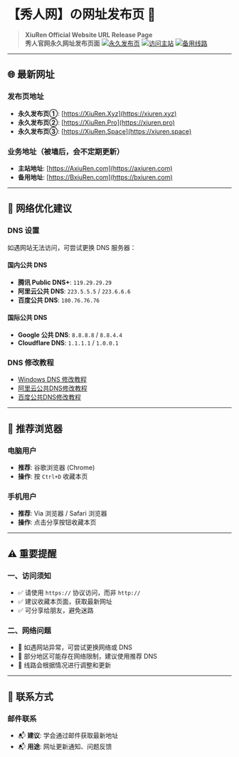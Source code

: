 # 【秀人网】の网址发布页 📖

> **XiuRen Official Website URL Release Page**  
> **秀人官网永久网址发布页面**
[![永久发布页](https://img.shields.io/badge/永久发布页-XiuRen.Xyz-orange)](https://xiuren.xyz)
[![访问主站](https://img.shields.io/badge/访问主站-AxiuRen.com-blue)](https://axiuren.com)
[![备用线路](https://img.shields.io/badge/备用线路-BxiuRen.com-green)](https://bxiuren.com)

---

## 🌐 最新网址

### 发布页地址
- **永久发布页①**: [https://XiuRen.Xyz](https://xiuren.xyz)
- **永久发布页②**: [https://XiuRen.Pro](https://xiuren.pro)
- **永久发布页③**: [https://XiuRen.Space](https://xiuren.space)

### 业务地址（被墙后，会不定期更新）
- **主站地址**: [https://AxiuRen.com](https://axiuren.com)
- **备用地址**: [https://BxiuRen.com](https://bxiuren.com)


---

## 🔧 网络优化建议

### DNS 设置
如遇网站无法访问，可尝试更换 DNS 服务器：

#### 国内公共 DNS
- **腾讯 Public DNS+**: `119.29.29.29`
- **阿里云公共 DNS**: `223.5.5.5` / `223.6.6.6`
- **百度公共 DNS**: `180.76.76.76`

#### 国际公共 DNS  
- **Google 公共 DNS**: `8.8.8.8` / `8.8.4.4`
- **Cloudflare DNS**: `1.1.1.1` / `1.0.0.1`

### DNS 修改教程
- [Windows DNS 修改教程](https://www.alidns.com/knowledge?type=SETTING_DOCS#user_windows)
- [阿里云公共DNS修改教程](https://www.alidns.com/knowledge?type=SETTING_DOCS)
- [百度公共DNS修改教程](https://dudns.baidu.com/index.html)

---

## 📱 推荐浏览器

### 电脑用户
- **推荐**: 谷歌浏览器 (Chrome)
- **操作**: 按 `Ctrl+D` 收藏本页

### 手机用户
- **推荐**: Via 浏览器 / Safari 浏览器
- **操作**: 点击分享按钮收藏本页

---
## ⚠️ 重要提醒

### 一、访问须知
- ✅ 请使用 `https://` 协议访问，而非 `http://`
- ✅ 建议收藏本页面，获取最新网址
- ✅ 可分享给朋友，避免迷路

### 二、网络问题
- 🔄 如遇网站异常，可尝试更换网络或 DNS
- 🔄 部分地区可能存在网络限制，建议使用推荐 DNS
- 🔄 线路会根据情况进行调整和更新

---

## 📧 联系方式

### 邮件联系
- 📬 **建议**: 学会通过邮件获取最新地址
- 📬 **用途**: 网址更新通知、问题反馈

